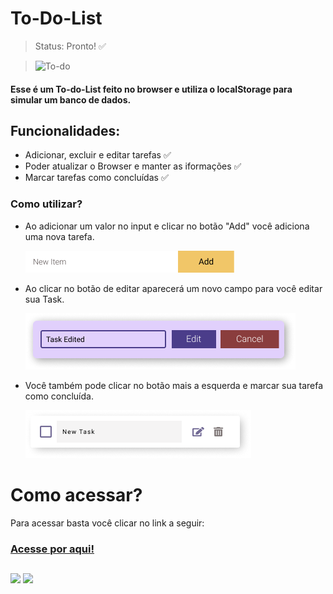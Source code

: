 # To-Do-List

> Status: Pronto! ✅ 

> ![To-do](https://user-images.githubusercontent.com/89931655/153621729-cbcb5f1c-0106-435f-a3cf-4f5fa7af19ac.png)

#### Esse é um To-do-List feito no browser e utiliza o localStorage para simular um banco de dados.

## Funcionalidades:

+ Adicionar, excluir e editar tarefas ✅
+ Poder atualizar o Browser e manter as iformações ✅
+ Marcar tarefas como concluídas ✅

### Como utilizar?

+ Ao adicionar um valor no input e clicar no botão "Add" você adiciona uma nova tarefa.

  ![Input/Button](./img/Button.png)
  
+ Ao clicar no botão de editar aparecerá um novo campo para você editar sua Task.

  ![Edit/Rectangle](./img/Edit-rectangle.png)

+ Você também pode clicar no botão mais a esquerda e marcar sua tarefa como concluída.

  ![Task](./img/Task.png)

# Como acessar?

Para acessar basta você clicar no link a seguir:

<h3><a href="https://zealous-perlman-2a1d5f.netlify.app/">Acesse por aqui!</a></h3>

##

 <a href="https://www.instagram.com/lucas_whll/" target="_blank"><img src="https://img.shields.io/badge/-Instagram-%23E4405F?style=for-the-badge&logo=instagram&logoColor=white" target="_blank"></a>
    <a href="https://www.linkedin.com/in/lucas-wendell-0271a022a/" target="_blank"><img src="https://img.shields.io/badge/-LinkedIn-%230077B5?style=for-the-badge&logo=linkedin&logoColor=white" target="_blank"></a> 





